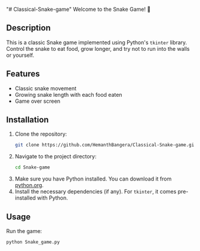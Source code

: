 "# Classical-Snake-game" 
Welcome to the Snake Game! 🐍

## Description
This is a classic Snake game implemented using Python's `tkinter` library. Control the snake to eat food, grow longer, and try not to run into the walls or yourself.

## Features
- Classic snake movement
- Growing snake length with each food eaten
- Game over screen

## Installation
1. Clone the repository:
    ```bash
    git clone https://github.com/HemanthBangera/Classical-Snake-game.git
    ```
2. Navigate to the project directory:
    ```bash
    cd Snake-game
    ```
3. Make sure you have Python installed. You can download it from [python.org](https://www.python.org/).
4. Install the necessary dependencies (if any). For `tkinter`, it comes pre-installed with Python.

## Usage
Run the game:
```bash
python Snake_game.py
